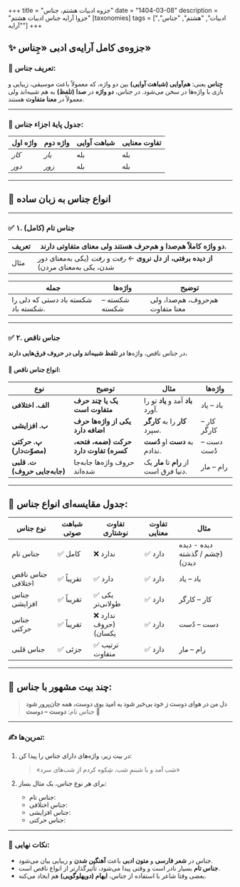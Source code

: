 +++
title = "جزوه ادبیات هشتم، جناس"
date = "1404-03-08"
description = "جزوا آرایه جناس ادبیات هشتم"
[taxonomies]
tags = ["ادبیات", "هشتم", "جناس", "آرایه"]
+++

## ✨ جزوه‌ی کامل آرایه‌ی ادبی «جِناس»

### 🔹 تعریف جناس:

**جِناس** یعنی: **هم‌آوایی (شباهت آوایی)** بین دو واژه، که معمولاً باعث موسیقی، زیبایی و بازی با واژه‌ها در سخن می‌شود.
در جناس، **دو واژه** در **صدا (تلفظ)** به هم شبیه‌اند ولی معمولاً در **معنا متفاوت** هستند.

---

### 🔸 جدول پایهٔ اجزاء جناس:

| واژه اول | واژه دوم | شباهت آوایی | تفاوت معنایی |
| -------- | -------- | ----------- | ------------ |
| *کار*    | *یار*    | بله         | بله          |
| *دور*    | *زور*    | بله         | بله          |

---

## 🎯 انواع جناس به زبان ساده

---

### ✅ **۱. جناس تام (کامل)**

| تعریف | دو واژه **کاملاً هم‌صدا و هم‌حرف** هستند ولی **معنای متفاوتی** دارند.                   |
| ----- | --------------------------------------------------------------------------------------- |
| مثال  | **از دیده برفتی، از دل نروی** ← *رفت* و *رفت* (یکی به‌معنای دور شدن، یکی به‌معنای مردن) |

| جمله                                | واژه‌ها       | توضیح                            |
| ----------------------------------- | ------------- | -------------------------------- |
| شکسته باد دستی که دلی را شکسته باد. | شکسته – شکسته | هم‌حروف، هم‌صدا، ولی معنا متفاوت |

---

### ✅ **۲. جناس ناقص**

در جناس ناقص، واژه‌ها **در تلفظ شبیه‌اند ولی در حروف فرق‌هایی دارند.**

#### 🔸 انواع جناس ناقص:

| نوع                          | توضیح                                 | مثال                                   | واژه‌ها     |
| ---------------------------- | ------------------------------------- | -------------------------------------- | ----------- |
| **الف. اختلافی**             | **یک یا چند حرف متفاوت است**          | **باد** آمد و **یاد** تو را آورد.      | باد – یاد   |
| **ب. افزایشی**               | **یکی از واژه‌ها حرف اضافه دارد**     | **کار** را به **کارگر** سپرد.          | کار – کارگر |
| **پ. حرکتی (مصوّت‌دار)**     | **حرکت (ضمه، فتحه، کسره) تفاوت دارد** | به **دست** او **دُست** ندادم.          | دست – دُست  |
| **ت. قلبی (جابه‌جایی حروف)** | حروف واژه‌ها جابه‌جا شده‌اند          | از **رام** تا **مار** یک دنیا فرق است. | رام – مار   |

---

## 🎨 جدول مقایسه‌ای انواع جناس:

| نوع جناس          | شباهت صوتی | تفاوت نوشتاری        | تفاوت معنایی | مثال                           |
| ----------------- | ---------- | -------------------- | ------------ | ------------------------------ |
| جناس تام          | ✅ کامل     | ❌ ندارد              | ✅ دارد       | دیده - دیده (چشم / گذشته دیدن) |
| جناس ناقص اختلافی | ✅ تقریباً  | ✅ دارد               | ✅ دارد       | باد – یاد                      |
| جناس افزایشی      | ✅ تقریباً  | ✅ یکی طولانی‌تر      | ✅ دارد       | کار – کارگر                    |
| جناس حرکتی        | ✅ تقریباً  | ❌ ندارد (حروف یکسان) | ✅ دارد       | دست – دُست                     |
| جناس قلبی         | ✅ جزئی     | ✅ ترتیب متفاوت       | ✅ دارد       | رام – مار                      |

---

## 🌟 چند بیت مشهور با جناس:

> **دل من در هوای دوست ز خود بی‌خبر شود
> به امید بوی دوست، همه جان‌پرور شود**
> 🔹 جناس تام: **دوست – دوست**

---

### ✍️ تمرین‌ها:

1. در بیت زیر، واژه‌های دارای جناس را پیدا کن:

   > «شب آمد و با شبنمِ شب، شِکوه کردم از شب‌های سرد»
2. برای هر نوع جناس، یک مثال بساز:

   * جناس تام:
   * جناس اختلافی:
   * جناس افزایشی:
   * جناس حرکتی:

---

### 🧠 نکات نهایی:

* جناس در **شعر فارسی** و **متون ادبی** باعث **آهنگین شدن** و زیبایی بیان می‌شود.
* **جناس تام** بسیار نادر است و وقتی پیدا می‌شود، تأثیرگذارتر از انواع ناقص است.
* بعضی وقتا شاعر با استفاده از جناس، **ایهام (دوپهلوگویی)** هم ایجاد می‌کنه.
